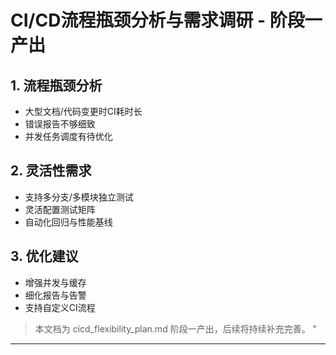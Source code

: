 ﻿# CI/CD流程瓶颈分析与需求调研 - 阶段一产出

## 1. 流程瓶颈分析

- 大型文档/代码变更时CI耗时长
- 错误报告不够细致
- 并发任务调度有待优化

## 2. 灵活性需求

- 支持多分支/多模块独立测试
- 灵活配置测试矩阵
- 自动化回归与性能基线

## 3. 优化建议

- 增强并发与缓存
- 细化报告与告警
- 支持自定义CI流程

> 本文档为 cicd_flexibility_plan.md 阶段一产出，后续将持续补充完善。
"

---

